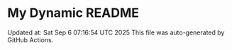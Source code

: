 # My Dynamic README
Updated at: Sat Sep  6 07:16:54 UTC 2025
This file was auto-generated by GitHub Actions.
